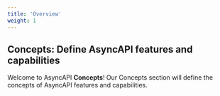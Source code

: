 ```yaml
---
title: 'Overview'
weight: 1
---
```


## Concepts: Define AsyncAPI features and capabilities

Welcome to AsyncAPI **Concepts**! Our Concepts section will define the concepts of AsyncAPI features and capabilities.